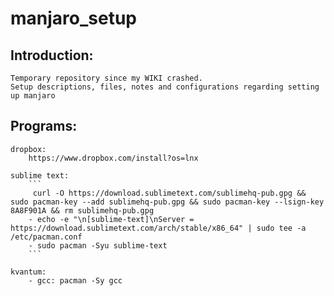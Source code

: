 # manjaro_setup

## Introduction:
	Temporary repository since my WIKI crashed.
	Setup descriptions, files, notes and configurations regarding setting up manjaro

## Programs:
	dropbox: 
		https://www.dropbox.com/install?os=lnx

	sublime text:
		```
		 curl -O https://download.sublimetext.com/sublimehq-pub.gpg && sudo pacman-key --add sublimehq-pub.gpg && sudo pacman-key --lsign-key 8A8F901A && rm sublimehq-pub.gpg
		- echo -e "\n[sublime-text]\nServer = https://download.sublimetext.com/arch/stable/x86_64" | sudo tee -a /etc/pacman.conf
		- sudo pacman -Syu sublime-text
		```

	kvantum:
		- gcc: pacman -Sy gcc